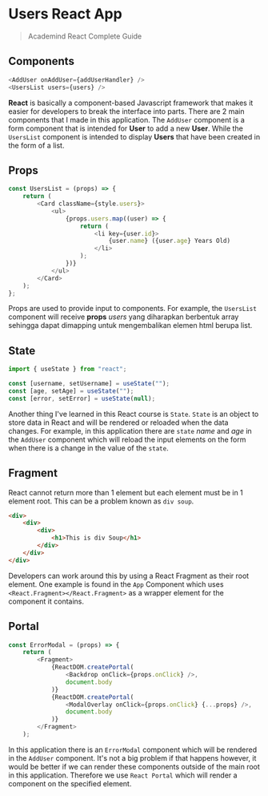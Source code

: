 # Users React App

> Academind React Complete Guide

## Components

```javascript
<AddUser onAddUser={addUserHandler} />
<UsersList users={users} />
```

**React** is basically a component-based Javascript framework that makes it easier for developers to break the interface into parts. There are 2 main components that I made in this application. The `AddUser` component is a form component that is intended for **User** to add a new **User**. While the `UsersList` component is intended to display **Users** that have been created in the form of a list.

## Props

```javascript
const UsersList = (props) => {
	return (
		<Card className={style.users}>
			<ul>
				{props.users.map((user) => {
					return (
						<li key={user.id}>
							{user.name} ({user.age} Years Old)
						</li>
					);
				})}
			</ul>
		</Card>
	);
};
```

Props are used to provide input to components. For example, the `UsersList` component will receive **props** _users_ yang diharapkan berbentuk array sehingga dapat dimapping untuk mengembalikan elemen html berupa list.

## State

```javascript
import { useState } from "react";

const [username, setUsername] = useState("");
const [age, setAge] = useState("");
const [error, setError] = useState(null);
```

Another thing I've learned in this React course is `State`. `State` is an object to store data in React and will be rendered or reloaded when the data changes. For example, in this application there are `state` _name_ and _age_ in the `AddUser` component which will reload the input elements on the form when there is a change in the value of the `state`.

## Fragment

React cannot return more than 1 element but each element must be in 1 element root. This can be a problem known as `div soup`.

```html
<div>
	<div>
		<div>
			<h1>This is div Soup</h1>
		</div>
	</div>
</div>
```

Developers can work around this by using a React Fragment as their root element. One example is found in the `App` Component which uses `<React.Fragment></React.Fragment>` as a wrapper element for the component it contains.

## Portal

```javascript
const ErrorModal = (props) => {
	return (
		<Fragment>
			{ReactDOM.createPortal(
				<Backdrop onClick={props.onClick} />,
				document.body
			)}
			{ReactDOM.createPortal(
				<ModalOverlay onClick={props.onClick} {...props} />,
				document.body
			)}
		</Fragment>
	);
```

In this application there is an `ErrorModal` component which will be rendered in the `AddUser` component. It's not a big problem if that happens however, it would be better if we can render these components outside of the main root in this application. Therefore we use `React Portal` which will render a component on the specified element.
